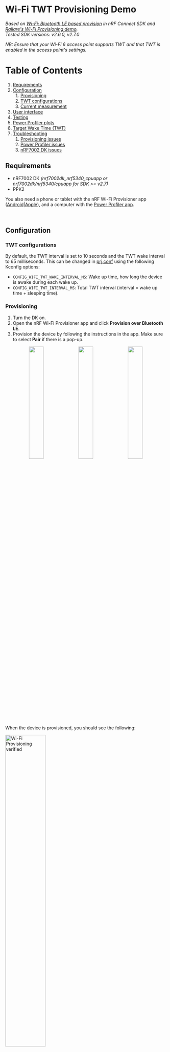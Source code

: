 # Wi-Fi TWT Provisioning Demo

<i> Based on [Wi-Fi: Bluetooth LE based provision](https://docs.nordicsemi.com/bundle/ncs-2.7.0/page/nrf/samples/wifi/provisioning/ble/README.html) in nRF Connect SDK and [Rallare's Wi-Fi Provisioning demo](https://github.com/Rallare/fw-nrfconnect-nrf/tree/provisioning_demo_app/samples/wifi/provisioning).<br>
Tested SDK versions: v2.6.0, v2.7.0<br>
</i>

<i>NB: Ensure that your Wi-Fi 6 access point supports TWT and that TWT is enabled in the access point's settings.</i>

# Table of Contents
1. [Requirements](#requirements)
2. [Configuration](#configuration)
    1. [Provisioning](#provisioning)
    2. [TWT configurations](#twt-configurations)
    3. [Current measurement](#current-measurement)
3. [User interface](#user-interface)
4. [Testing](#testing)
5. [Power Profiler plots](#power-profiler-plots)
6. [Target Wake Time (TWT)](#target-wake-time-twt)
7. [Troubleshooting](#troubleshooting)
    1. [Provisioning issues](#provisioning-issues)
    2. [Power Profiler issues](#power-profiler-issues)
    3. [nRF7002 DK issues](#nrf7002-dk-issues)

## Requirements
- nRF7002 DK <i>(nrf7002dk_nrf5340_cpuapp or nrf7002dk/nrf5340/cpuapp for SDK >= v2.7)</i>
- PPK2

You also need a phone or tablet with the nRF Wi-Fi Provisioner app ([Android](https://play.google.com/store/apps/details?id=no.nordicsemi.android.wifi.provisioning)|[Apple](https://apps.apple.com/gb/app/nrf-wi-fi-provisioner/id1638948698)), and a computer with the [Power Profiler app](https://www.nordicsemi.com/Products/Development-tools/nRF-Connect-for-Desktop).

<br>

## Configuration

### TWT configurations
By default, the TWT interval is set to 10 seconds and the TWT wake interval to 65 milliseconds. This can be changed in [prj.conf](prj.conf) using the following Kconfig options:
- `CONFIG_WIFI_TWT_WAKE_INTERVAL_MS`: Wake up time, how long the device is awake during each wake up.
- `CONFIG_WIFI_TWT_INTERVAL_MS`: Total TWT interval (interval = wake up time + sleeping time).

### Provisioning
1. Turn the DK on.
2. Open the nRF Wi-Fi Provisioner app and click <b>Provision over Bluetooth LE</b>.
3. Provision the device by following the instructions in the app. Make sure to select <b>Pair</b> if there is a pop-up.

<p align="middle">
  <img align="top" src="pictures/wifi_provisioning_device.png" width="30%" />
  <img align="top" src="pictures/wifi_provisioning_network.png" width="30%" /> 
  <img align="top" src="pictures/wifi_provisioning_provision.png" width="30%" />
</p>

When the device is provisioned, you should see the following:

<img src="pictures/wifi_provisioning_verified.png" alt="Wi-Fi Provisioning verified" width="50%"/>

### Current measurement
<b>PPK2 setup</b>

Connect the PPK2 to the nRF7002 DK as shown in the picture:

<img src="pictures/ppk2_setup.jpg" alt="PPK2 setup" width="100%"/>

| PPK2     | DK       |
| -------- | -------- |
| VOUT     | P23      |
| GND      | P21      |

<b>Power Profiler</b>
Select source meter mode, set the supply voltage to 3.6 volts, and enable power output. 

<img src="pictures/power_profiler_setup.png" alt="Power Profiler setup" width="50%"/>

## User interface 

<b>LED 1:</b>
>Turns on when TWT is enabled.

<b>LED 2:</b>
>Turns on when button 2 is pressed to ping and turns off after receiving ping response.

<b>Button 1:</b>
>Enables/disables Target Wake Time mode.

<b>Button 2:</b>
>Schedules ping for next wakeup period.

## Testing

1. Set up PPK2 and Power Profiler as explained in [Current measurement](#current-measurement) and start current measurement.
2. Turn on and provision the DK as explained in [Provisioning](#provisioning).
3. Press button 1 to enable TWT. Pressing button 1 again will disable TWT.
4. Press button 2 to send a ping.

The following log shows the device being provisioned, TWT enable, scheduling ping, and TWT teardown.

```
[00:00:00.452,667] <inf> fs_nvs: 2 Sectors of 4096 bytes
[00:00:00.452,697] <inf> fs_nvs: alloc wra: 0, fe8
[00:00:00.452,697] <inf> fs_nvs: data wra: 0, 0
*** Booting nRF Connect SDK v2.7.0-5cb85570ca43 ***
*** Using Zephyr OS v3.6.99-100befc70c74 ***
[00:00:00.452,880] <inf> net_config: Initializing network
[00:00:00.452,911] <inf> net_config: Waiting interface 1 (0x20001a00) to be up...
[00:00:00.452,911] <inf> net_config: Running dhcpv4 client...
[00:00:01.484,741] <inf> bt_hci_core: HW Platform: Nordic Semiconductor (0x0002)
[00:00:01.484,771] <inf> bt_hci_core: HW Variant: nRF53x (0x0003)
[00:00:01.484,802] <inf> bt_hci_core: Firmware: Standard Bluetooth controller (0x00) Version 214.51162 Build 1926957230
[00:00:01.520,538] <inf> bt_hci_core: Identity: CB:15:22:55:08:B4 (random)
[00:00:01.520,568] <inf> bt_hci_core: HCI: version 5.4 (0x0d) revision 0x21fb, manufacturer 0x0059
[00:00:01.520,599] <inf> bt_hci_core: LMP: version 5.4 (0x0d) subver 0x21fb
Bluetooth initialized.
Wi-Fi provisioning service starts successfully.
BT Advertising successfully started.
BT Connected: 71:44:85:4D:B4:F8 (random)BT pairing completed: 71:44:85:4D:B4:F8 (random), bonded: 0
BT Security changed: 71:44:85:4D:B4:F8 (random) level 2.
[00:00:14.338,653] <inf> wifi_prov: Wi-Fi Provisioning service - control point: indications enabled
[00:00:14.653,656] <inf> wifi_prov: Wi-Fi Provisioning service - data out: notifications enabled
[00:00:15.103,698] <inf> wifi_prov: Start parsing...
[00:00:15.103,698] <inf> wifi_prov: GET_STATUS received...
[00:00:16.183,593] <inf> wifi_prov: Start parsing...
[00:00:16.183,624] <inf> wifi_prov: Start_Scan received...
[00:00:22.933,624] <inf> wifi_prov: Start parsing...
[00:00:22.933,654] <inf> wifi_prov: Stop_Scan received...
[00:00:34.725,341] <inf> wifi_prov: Start parsing...
[00:00:34.725,372] <inf> wifi_prov: Set_config received...
[00:00:45.263,702] <inf> net_dhcpv4: Received: 192.168.32.104
[00:00:45.263,824] <inf> net_config: IPv4 address: 192.168.32.104
[00:00:45.263,854] <inf> net_config: Lease time: 36000 seconds
[00:00:45.263,885] <inf> net_config: Subnet: 255.255.255.0
[00:00:45.263,916] <inf> net_config: Router: 192.168.32.1
[00:00:55.090,637] <inf> wifi_twt: -------------------------------
[00:00:55.090,667] <inf> wifi_twt: TWT operation TWT setup requested
[00:00:55.090,667] <inf> wifi_twt: -------------------------------
[00:00:55.152,008] <inf> wifi_twt: TWT response: TWT accept
[00:00:55.152,038] <inf> wifi_twt: == TWT negotiated parameters ==
[00:00:55.152,038] <inf> wifi_twt: TWT Dialog token: 1
[00:00:55.152,038] <inf> wifi_twt: TWT flow ID: 0
[00:00:55.152,069] <inf> wifi_twt: TWT negotiation type: TWT individual negotiation
[00:00:55.152,099] <inf> wifi_twt: TWT responder: true
[00:00:55.152,099] <inf> wifi_twt: TWT implicit: true
[00:00:55.152,130] <inf> wifi_twt: TWT announce: false
[00:00:55.152,160] <inf> wifi_twt: TWT trigger: false
[00:00:55.152,160] <inf> wifi_twt: TWT wake interval: 65 ms (65024 us)
[00:00:55.152,191] <inf> wifi_twt: TWT interval: 10 s (10010000 us)
[00:00:55.152,191] <inf> wifi_twt: ===============================
[00:00:55.152,832] <inf> wifi_twt: TWT sleep state: sleeping
[00:00:56.630,126] <inf> wifi_twt: TWT sleep state: awake
[00:00:56.694,915] <inf> wifi_twt: TWT sleep state: sleeping

[00:02:46.743,347] <inf> wifi_twt: TWT sleep state: awake
[00:02:46.829,498] <inf> wifi_twt: TWT sleep state: sleeping
[00:02:56.754,547] <inf> wifi_twt: TWT sleep state: awake
[00:02:56.842,742] <inf> wifi_twt: TWT sleep state: sleeping
[00:03:06.765,228] <inf> ping: Ping scheduled, seq=1
[00:03:06.766,021] <inf> wifi_twt: TWT sleep state: awake
[00:03:06.779,785] <inf> ping: 28 bytes received from 192.168.32.1: seq=1 ttl=64 time=14 ms
[00:03:06.855,865] <inf> wifi_twt: TWT sleep state: sleeping
[00:03:16.776,794] <inf> wifi_twt: TWT sleep state: awake
[00:03:16.868,927] <inf> wifi_twt: TWT sleep state: sleeping

[00:39:42.312,316] <inf> wifi_twt: -------------------------------
[00:39:42.312,347] <inf> wifi_twt: TWT operation TWT teardown requested
[00:39:42.312,347] <inf> wifi_twt: -------------------------------
[00:39:42.312,438] <inf> wifi_twt: TWT teardown received for flow ID 0
```

## Power Profiler plots

### Startup, provisioning and enabling TWT
<img src="pictures/ppk_startup_and_twt.png" alt="Startup, provisioning and enabling TWT" width="100%"/>

### TWT with ping
<img src="pictures/ppk_twt_ping.png" alt="TWT with ping" width="100%"/>

### Legacy power save mode vs TWT
<img src="pictures/ppk_legacy_ps_vs_twt.png" alt="Legacy power save mode vs. TWT" width="100%"/>

An example power profiler file can be found in [power_profiler_data](power_profiler_data), which can be opened in the Power Profiler app.

## Target Wake Time (TWT)

With TWT, you can specify when and how frequently the device should wake up to send or receive data. This allows the device to be in low-power mode for much longer, thus significantly decreasing the average current consumption. In this demo, the default TWT interval, i.e., the expected average time between successive TWT wakeups, is, by default, 10 seconds. The interval can be changed by setting the value of `CONFIG_WIFI_TWT_INTERVAL_MS` in [prj.conf](prj.conf).

For more information, see our documentation on [Target Wake Time (TWT)](https://docs.nordicsemi.com/bundle/ncs-2.7.0/page/nrf/protocols/wifi/station_mode/powersave.html#target_wake_time_twt).

## Troubleshooting

### Provisioning issues
<b>Not able to connect to the nRF7002 DK with my phone/tablet.</b>

Sometimes pairing fails, and in those cases retrying will solve the issue most of the time. However, if you get BT Disconnected with reason 0x2a directly after BT Connected, you will not be able to connect and pair with your phone/tablet.

```
wifi_prov: connected: BT Connected: 79:D5:85:87:92:F2 (random)
wifi_prov: disconnected: BT Disconnected: 79:D5:85:87:92:F2 (random) (reason 0x2a).
```
This issue has been seen with certain Android phones. If you get this issue, use another phone/tablet to provision the device.

<b>Scanning error when trying to provision</b>

If you get an error about "Scanning error when trying to provision" in the Wi-Fi Provisioner app, the issue is likely due to the wlan0 driver interface not being initialized correctly. This can be seen in the log from the device:
```
<err> wpa_supp: wpa_printf_impl: wpa_drv_zep_init: Interface wlan0 not found
<err> wpa_supp: wpa_printf_impl: wlan0: Failed to initialize driver interface
```
If this is the case, turn the nRF7002 DK off and wait a few seconds before you turn it on again.

### Power Profiler issues
<b>Expected behavior</b>

When the device is not in lower power mode, the current consumption is around 50-60 mA. In TWT mode, the device should have 100-200 ms periods where the current consumption is about 15 µA +- 3 µA. When scheduling a ping, you should get spikes of around 160 mA for transmitting and receiving on the next wakeup periods.

<b>Strange spikes in Power Profiler</b>

Strange spikes in the Power Profiler of 100s of mA come from the PPK2. If this happens once in a while, it is fine, but if it starts happening often, reboot the Power Profiler app (ctrl + R), restart sampling, and reboot the nRF7002 DK. 

<b>Power Profiler constantly showing current consumption of around 9 mA</b>

If this happens, the PPK2 is not measuring the current consumption of the nRF7002 DK. In this case, reboot the Power Profiler app (ctrl + R), restart sampling, and reboot the nRF7002 DK.

### nRF7002 DK issues

<b>How to reprogram the device</b>

You can find the precompiled firmware in precompiled_hex. The merged_domains.hex file can be used to program both cores simultaneously using the nRF Connect Programmer app. The device can also be programmed using nrfjprog, programming each core separately.
To program with nrfjprog, open the precompiled_hex folder in a terminal and run the following:
```
nrfjprog -f NRF53 --coprocessor CP_NETWORK --program merged_CPUNET.hex --chiperase \
nrfjprog -f NRF53 --program merged_CPUAPP.hex --chiperase \
nrfjprog --pinreset
```

<b>nRF7002 DK does not start up correctly/show up in Wi-Fi Provisioner app after starting up</b>
Turn the nRF7002 DK off and wait a few seconds before turning it on again.

<b>Issue with the jumper while programming and booting the device</b>

Sometimes programming and booting the device with PPK2 connected might fail. In those cases, disconnect the PPK2 before programming/booting the device, and reconnect it after the device has started up.
